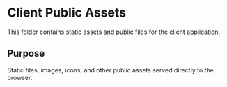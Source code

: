 # Client Public Assets

This folder contains static assets and public files for the client application.

## Purpose
Static files, images, icons, and other public assets served directly to the browser.
